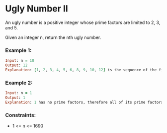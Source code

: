 # Ugly Number II

An ugly number is a positive integer whose prime factors are limited to 2, 3, and 5.

Given an integer n, return the nth ugly number.

### Example 1:
```ruby
Input: n = 10
Output: 12
Explanation: [1, 2, 3, 4, 5, 6, 8, 9, 10, 12] is the sequence of the first 10 ugly numbers.
```
### Example 2:
```ruby
Input: n = 1
Output: 1
Explanation: 1 has no prime factors, therefore all of its prime factors are limited to 2, 3, and 5.
```
### Constraints:

- 1 <= n <= 1690
